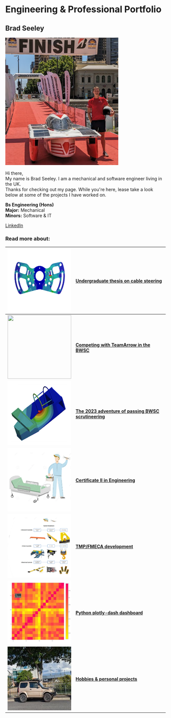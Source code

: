 # Engineering & Professional Portfolio

## Brad Seeley

<img src="./imgs/self-pic.png" height="400">

Hi there, <br>
My name is Brad Seeley. I am a mechanical and software engineer living in the UK. <br>
Thanks for checking out my page. While you're here, lease take a look below at some of the projects I have worked on. 

**Bs Engineering (Hons)**<br>
**Major:** Mechanical<br>
**Minors:** Software & IT<br>

[LinkedIn](https://www.linkedin.com/in/brad-seeley/)

### Read more about:

|[<img src="./imgs/thesis-thumbnail.png" height="200" width="200"/>](./imgs/thesis-thumbnail.png)|[Undergraduate thesis on cable steering](./pages/thesis.md)|
|:---:|:---|
|[<img src="./imgs/BWSC-thumbnail.png" height="200" width="200"/>](./imgs/BWSC-thumbnail.png)|**[Competing with TeamArrow in the BWSC](./pages/BWSC.md)**|
|[<img src="./imgs/certification-thumbnail.png" height="200" width="200"/>](./imgs/certification-thumbnail.png)|**[The 2023 adventure of passing BWSC scrutineering](./pages/solar-car-certification.md)**|
|[<img src="./imgs/traineeship-thumbnail.png" width="200" height="200"/>](./imgs/traineeship-thumbnail.png)|**[Certificate II in Engineering](./pages/traineeship.md)**|
|[<img src="./imgs/FMECA-thumbnail.png" height="200" width="200"/>](./imgs/FMECA-thumbnail.png)|**[TMP/FMECA development](./pages/TMP-FMECA.md)**|
|[<img src="./imgs/plotly-thumbnail.png" height="200" width="200"/>](./imgs/plotly-thumbnail.png)|**[Python plotly-dash dashboard](./pages/plotly.md)**|
|[<img src="./imgs/jimny-thumbnail.png" height="200" width="200"/>](./imgs/jimny-thumbnail.png)|**[Hobbies & personal projects](./pages/hobbies.md)**|


